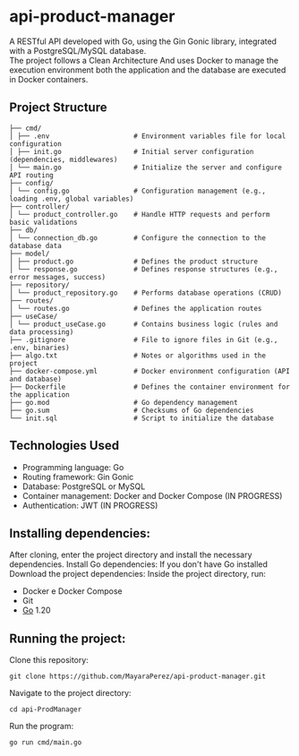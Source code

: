 # api-product-manager

A RESTful API developed with Go, using the Gin Gonic library, integrated with a PostgreSQL/MySQL database.<br>
The project follows a Clean Architecture
And uses Docker to manage the execution environment
both the application and the database are executed in Docker containers.


## Project Structure
```
├── cmd/
│ ├── .env                     # Environment variables file for local configuration
│ ├── init.go                  # Initial server configuration (dependencies, middlewares)
│ └── main.go                  # Initialize the server and configure API routing
├── config/
│ └── config.go                # Configuration management (e.g., loading .env, global variables)
├── controller/
│ └── product_controller.go    # Handle HTTP requests and perform basic validations
├── db/
│ └── connection_db.go         # Configure the connection to the database data
├── model/
│ ├── product.go               # Defines the product structure
│ └── response.go              # Defines response structures (e.g., error messages, success)
├── repository/
│ └── product_repository.go    # Performs database operations (CRUD)
├── routes/
│ └── routes.go                # Defines the application routes
├── useCase/
│ └── product_useCase.go       # Contains business logic (rules and data processing)
├── .gitignore                 # File to ignore files in Git (e.g., .env, binaries)
├── algo.txt                   # Notes or algorithms used in the project
├── docker-compose.yml         # Docker environment configuration (API and database)
├── Dockerfile                 # Defines the container environment for the application
├── go.mod                     # Go dependency management
├── go.sum                     # Checksums of Go dependencies
└── init.sql                   # Script to initialize the database

```

## Technologies Used

- Programming language: Go
- Routing framework: Gin Gonic
- Database: PostgreSQL or MySQL
- Container management: Docker and Docker Compose (IN PROGRESS)
- Authentication: JWT (IN PROGRESS)

##  Installing dependencies:
After cloning, enter the project directory and install the necessary dependencies. Install Go dependencies: If you don't have Go installed Download the project dependencies: Inside the project directory, run:

- Docker e Docker Compose
- Git
- [Go](https://go.dev/doc/install) 1.20


## Running the project:

Clone this repository:

````
git clone https://github.com/MayaraPerez/api-product-manager.git
````
Navigate to the project directory:
````
cd api-ProdManager
````

Run the program:
````
go run cmd/main.go
````


